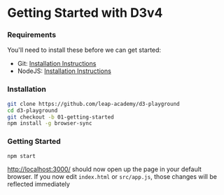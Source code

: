 # Getting Started with D3v4

### Requirements
You'll need to install these before we can get started:

* Git: [Installation Instructions](https://git-scm.com/book/en/v2/Getting-Started-Installing-Git)
* NodeJS: [Installation Instructions](https://nodejs.org/en/)

### Installation
```sh
git clone https://github.com/leap-academy/d3-playground
cd d3-playground
git checkout -b 01-getting-started
npm install -g browser-sync
```

### Getting Started
```sh
npm start
```
[http://localhost:3000/](http://localhost:3000/) should now open up the page in your default browser. If you now edit `index.html` or `src/app.js`, those changes will be reflected immediately
